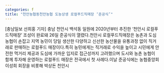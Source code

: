 ```yaml
---
categories: f
title: "천안농협동천안농협 도농상생 로컬푸드직매장 ‘준공식’"
---
```

[충남일보 선희홍 기자] 충남 천안시 백석동 일원에 2020년부터 추진한 ‘천안시 로컬푸드직매장’ 조성이 완료돼 26일 준공식이 열렸다.천안시 로컬푸드직매장은 농촌과 도심 농협이 손잡고 지역 농민이 당일 생산한 다양하고 신선한 농산물을 유통과정 없이 직거래로 판매하는 로컬푸드 매장이다.특히 농민에게는 직거래로 수익을 높이고 시민에게 안전한 먹거리 제공과 도심에 가까운 입지로 접근성까지 고려했으며 도시와 농촌 농협이 함께 투자해 운영하는 로컬푸드 매장은 전국에서 첫 사례다.이날 준공식에는 농협중앙회 이성희 회장을 비롯해 박상돈 천안시